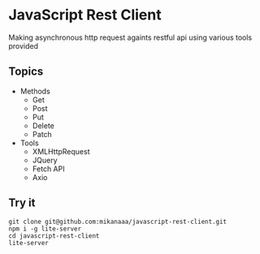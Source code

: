 # JavaScript Rest Client
Making asynchronous http request againts restful api using various tools provided

## Topics
* Methods
  * Get
  * Post
  * Put
  * Delete
  * Patch
* Tools
  * XMLHttpRequest
  * JQuery
  * Fetch API
  * Axio

## Try it
```
git clone git@github.com:mikanaaa/javascript-rest-client.git
npm i -g lite-server
cd javascript-rest-client
lite-server
```
